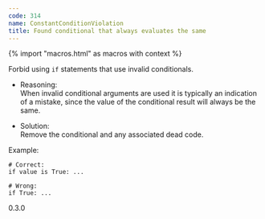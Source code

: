 ```yaml
---
code: 314
name: ConstantConditionViolation
title: Found conditional that always evaluates the same
---
```


{% import "macros.html" as macros with context %}

Forbid using `if` statements that use invalid conditionals.

  - Reasoning:  
    When invalid conditional arguments are used it is typically an
    indication of a mistake, since the value of the conditional result
    will always be the same.

  - Solution:  
    Remove the conditional and any associated dead code.

Example:

    # Correct:
    if value is True: ...
    
    # Wrong:
    if True: ...

<div class="versionadded">

0.3.0

</div>